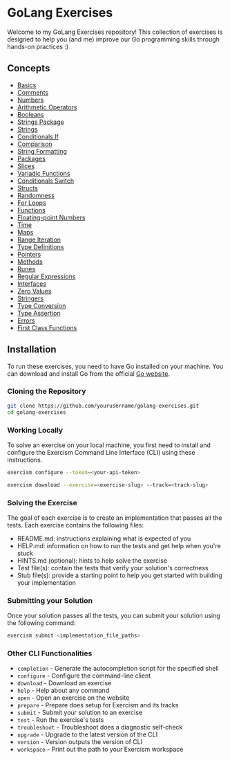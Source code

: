 # GoLang Exercises

Welcome to my GoLang Exercises repository! This collection of exercises is designed to help you (and me) improve our Go programming skills through hands-on practices :)

## Concepts

- [Basics](https://exercism.org/tracks/go/concepts/basics)
- [Comments](https://exercism.org/tracks/go/concepts/comments)
- [Numbers](https://exercism.org/tracks/go/concepts/numbers)
- [Arithmetic Operators](https://exercism.org/tracks/go/concepts/arithmetic-operators)
- [Booleans](https://exercism.org/tracks/go/concepts/booleans)
- [Strings Package](https://exercism.org/tracks/go/concepts/strings-package)
- [Strings](https://exercism.org/tracks/go/concepts/strings)
- [Conditionals If](https://exercism.org/tracks/go/concepts/conditionals-if)
- [Comparison](https://exercism.org/tracks/go/concepts/comparison)
- [String Formatting](https://exercism.org/tracks/go/concepts/string-formatting)
- [Packages](https://exercism.org/tracks/go/concepts/packages)
- [Slices](https://exercism.org/tracks/go/concepts/slices)
- [Variadic Functions](https://exercism.org/tracks/go/concepts/variadic-functions)
- [Conditionals Switch](https://exercism.org/tracks/go/concepts/conditionals-switch)
- [Structs](https://exercism.org/tracks/go/concepts/structs)
- [Randomness](https://exercism.org/tracks/go/concepts/randomness)
- [For Loops](https://exercism.org/tracks/go/concepts/for-loops)
- [Functions](https://exercism.org/tracks/go/concepts/functions)
- [Floating-point Numbers](https://exercism.org/tracks/go/concepts/floating-point-numbers)
- [Time](https://exercism.org/tracks/go/concepts/time)
- [Maps](https://exercism.org/tracks/go/concepts/maps)
- [Range Iteration](https://exercism.org/tracks/go/concepts/range-iteration)
- [Type Definitions](https://exercism.org/tracks/go/concepts/type-definitions)
- [Pointers](https://exercism.org/tracks/go/concepts/pointers)
- [Methods](https://exercism.org/tracks/go/concepts/methods)
- [Runes](https://exercism.org/tracks/go/concepts/runes)
- [Regular Expressions](https://exercism.org/tracks/go/concepts/regular-expressions)
- [Interfaces](https://exercism.org/tracks/go/concepts/interfaces)
- [Zero Values](https://exercism.org/tracks/go/concepts/zero-values)
- [Stringers](https://exercism.org/tracks/go/concepts/stringers)
- [Type Conversion](https://exercism.org/tracks/go/concepts/type-conversion)
- [Type Assertion](https://exercism.org/tracks/go/concepts/type-assertion)
- [Errors](https://exercism.org/tracks/go/concepts/errors)
- [First Class Functions](https://exercism.org/tracks/go/concepts/first-class-functions)

## Installation

To run these exercises, you need to have Go installed on your machine. You can download and install Go from the official [Go website](https://golang.org/dl/).

### Cloning the Repository

```bash
git clone https://github.com/yourusername/golang-exercises.git
cd golang-exercises
```

### Working Locally

To solve an exercise on your local machine, you first need to install and configure the Exercism Command Line Interface (CLI) using these instructions.
```Bash
exercism configure --token=<your-api-token>
```

```Bash
exercism download --exercise=<exercise-slug> --track=<track-slug>
```

### Solving the Exercise

The goal of each exercise is to create an implementation that passes all the tests. Each exercise contains the following files:
 - README.md: instructions explaining what is expected of you
 - HELP.md: information on how to run the tests and get help when you're stuck
 - HINTS.md (optional): hints to help solve the exercise
 - Test file(s): contain the tests that verify your solution's correctness
 - Stub file(s): provide a starting point to help you get started with building your implementation

### Submitting your Solution

Once your solution passes all the tests, you can submit your solution using the following command:
```Bash
exercism submit <implementation_file_paths>
````

### Other CLI Functionalities

- `completion`   - Generate the autocompletion script for the specified shell
- `configure`    - Configure the command-line client
- `download`     - Download an exercise
- `help`         - Help about any command
- `open`         - Open an exercise on the website
- `prepare`      - Prepare does setup for Exercism and its tracks
- `submit`       - Submit your solution to an exercise
- `test`         - Run the exercise's tests
- `troubleshoot` - Troubleshoot does a diagnostic self-check
- `upgrade`      - Upgrade to the latest version of the CLI
- `version`      - Version outputs the version of CLI
- `workspace`    - Print out the path to your Exercism workspace
